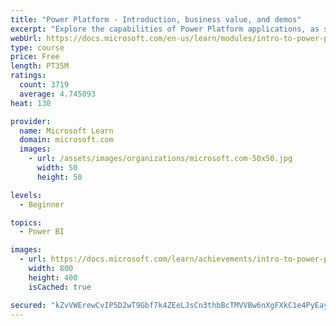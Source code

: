 ```yaml
---
title: "Power Platform - Introduction, business value, and demos"
excerpt: "Explore the capabilities of Power Platform applications, as seen in demonstrations and customer case studies."
webUrl: https://docs.microsoft.com/en-us/learn/modules/intro-to-power-platform-mba/
type: course
price: Free
length: PT35M
ratings:
  count: 3719
  average: 4.745093
heat: 130

provider:
  name: Microsoft Learn
  domain: microsoft.com
  images:
    - url: /assets/images/organizations/microsoft.com-50x50.jpg
      width: 50
      height: 50

levels:
  - Beginner

topics:
  - Power BI

images:
  - url: https://docs.microsoft.com/learn/achievements/intro-to-power-platform-social.png
    width: 800
    height: 400
    isCached: true

secured: "kZvVWErewCvIP5D2wT9Gbf7k4ZEeLJsCn3thbBcTMVVBw6nXgFXkC1e4PyEaypOfV+5G4+PL9BoajoEQZ2Ni4Smps14LbfrDULaxuHQlXp1pA9GMpuk7zCcBT8LqnwtmGunj/cxVXzdoHcOSXlw+c7v3vjfKjlOIqyV8T0ynl6B5DB4in/XAktHyHYHQpmCcGIL8X5rssHhO5PkGLwx2ZiaCc31sV4XBbKartymaSlWB1yognk3jCyVqYBByJ82qUHvbgDW+8wgRtGTuunl5Cs12/XPJrArcKWIJXgPsCgJnY81c/HJqKGGW+99KKNeAjRQH0Wz+FLAkcUw3tNkrmwJ/jDDsLLIXarQGXuWFyLgCuhffHmnf7I2sfeWN3dgI0Q/P1T+T1HKlYWGlsWmfGnDM2Q9HTgv7xnPKStNrOEw=;al/AkJa2i20vUbxrwXilug=="
---
```


